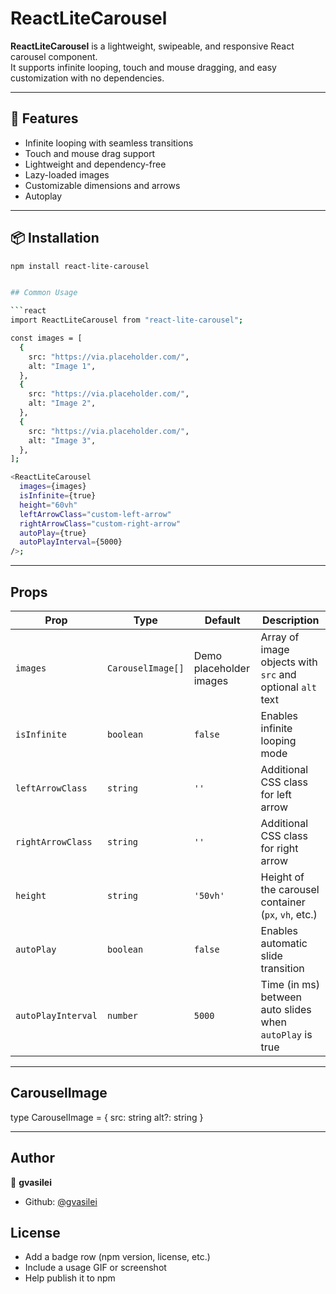 # ReactLiteCarousel

**ReactLiteCarousel** is a lightweight, swipeable, and responsive React carousel component.  
It supports infinite looping, touch and mouse dragging, and easy customization with no dependencies.

---

## 🚀 Features

- Infinite looping with seamless transitions
- Touch and mouse drag support
- Lightweight and dependency-free
- Lazy-loaded images
- Customizable dimensions and arrows
- Autoplay

---

## 📦 Installation

````bash
npm install react-lite-carousel


## Common Usage

```react
import ReactLiteCarousel from "react-lite-carousel";

const images = [
  {
    src: "https://via.placeholder.com/",
    alt: "Image 1",
  },
  {
    src: "https://via.placeholder.com/",
    alt: "Image 2",
  },
  {
    src: "https://via.placeholder.com/",
    alt: "Image 3",
  },
];

<ReactLiteCarousel
  images={images}
  isInfinite={true}
  height="60vh"
  leftArrowClass="custom-left-arrow"
  rightArrowClass="custom-right-arrow"
  autoPlay={true}
  autoPlayInterval={5000}
/>;
````

---

## Props

| Prop               | Type              | Default                 | Description                                               |
| ------------------ | ----------------- | ----------------------- | --------------------------------------------------------- |
| `images`           | `CarouselImage[]` | Demo placeholder images | Array of image objects with `src` and optional `alt` text |
| `isInfinite`       | `boolean`         | `false`                 | Enables infinite looping mode                             |
| `leftArrowClass`   | `string`          | `''`                    | Additional CSS class for left arrow                       |
| `rightArrowClass`  | `string`          | `''`                    | Additional CSS class for right arrow                      |
| `height`           | `string`          | `'50vh'`                | Height of the carousel container (`px`, `vh`, etc.)       |
| `autoPlay`         | `boolean`         | `false`                 | Enables automatic slide transition                        |
| `autoPlayInterval` | `number`          | `5000`                  | Time (in ms) between auto slides when `autoPlay` is true  |

---

## CarouselImage

type CarouselImage = {
src: string
alt?: string
}

---

## Author

👤 **gvasilei**

- Github: [@gvasilei](https://github.com/g-vasilei)

## License

- Add a badge row (npm version, license, etc.)
- Include a usage GIF or screenshot
- Help publish it to npm
